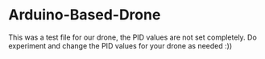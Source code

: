 # Arduino-Based-Drone
This was a test file for our drone, the PID values are not set completely. Do experiment and change the PID values for your drone as needed :))
